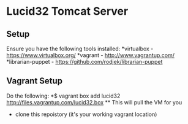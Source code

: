 # Lucid32 Tomcat Server

## Setup
Ensure you have the following tools installed:
*virtualbox - https://www.virtualbox.org/
*vagrant - http://www.vagrantup.com/
*librarian-puppet - https://github.com/rodjek/librarian-puppet

## Vagrant Setup
Do the following:
*$ vagrant box add lucid32 http://files.vagrantup.com/lucid32.box
** This will pull the VM for you
* clone this repoistory (it's your working vagrant location)

